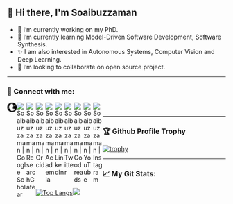## 👋 Hi there, I'm Soaibuzzaman
- 🔭 I’m currently working on my PhD.
- 🌱 I’m currently learning Model-Driven Software Development, Software Synthesis.
- ✨ I am also interested in Autonomous Systems, Computer Vision and Deep Learning.
- 👯 I’m looking to collaborate on open source project. 

---------------

### 🔗 Connect with me:

[<img align="left" alt="soaib.me" width="22px" src="https://raw.githubusercontent.com/iconic/open-iconic/master/svg/globe.svg" />](https://soaib.me)
[<img align="left" alt="Soaibuzzaman | Google Scholar" width="22px" src="https://cdn.jsdelivr.net/npm/simple-icons@3.13.0/icons/googlescholar.svg" />](https://scholar.google.com/citations?user=TXNeiWcAAAAJ&hl=en)
[<img align="left" alt="Soaibuzzaman | ResearchGate" width="22px" src="https://cdn.jsdelivr.net/npm/simple-icons@3.13.0/icons/researchgate.svg" />](https://www.researchgate.net/profile/Soaibuzzaman)
[<img align="left" alt="Soaibuzzaman | Orcid" width="22px" src="https://cdn.jsdelivr.net/npm/simple-icons@3.13.0/icons/orcid.svg" />](https://orcid.org/0000-0002-8971-5904)
[<img align="left" alt="Soaibuzzaman | Academia" width="22px" src="https://cdn.jsdelivr.net/npm/simple-icons@3.13.0/icons/academia.svg" />](https://tuchemnitz.academia.edu/SoaibuzzamanSoaibuzzaman)
[<img align="left" alt="Soaibuzzaman | LinkedIn" width="22px" src="https://cdn.jsdelivr.net/npm/simple-icons@v3/icons/linkedin.svg" />](https://www.linkedin.com/in/soaibuzzaman-2a080378/)
[<img align="left" alt="Soaibuzzaman | Twitter" width="22px" src="https://cdn.jsdelivr.net/npm/simple-icons@v3/icons/twitter.svg" />](https://twitter.com/sooaaib)
[<img align="left" alt="Soaibuzzaman | Goodreads" width="22px" src="https://cdn.jsdelivr.net/npm/simple-icons@3.13.0/icons/goodreads.svg" />](https://www.goodreads.com/user/show/55336570-soaib-safi)
[<img align="left" alt="Soaibuzzaman | YouTube" width="22px" src="https://cdn.jsdelivr.net/npm/simple-icons@v3/icons/youtube.svg" />](https://www.youtube.com/c/soaibsafi/)
[<img align="left" alt="Soaibuzzaman | Instagram" width="22px" src="https://cdn.jsdelivr.net/npm/simple-icons@v3/icons/instagram.svg" />](https://www.instagram.com/sooaaib/)

<br />

---------

### 🏆 Github Profile Trophy

[![trophy](https://github-profile-trophy.vercel.app/?username=soaibsafi&theme=onedark)](https://github.com/soaibsafi/github-profile-trophy)

<!--
### Spotify Playing 🎧
[<img src="https://now-playing-codestackr.vercel.app/api/spotify-playing" alt="codeSTACKr Spotify Playing" width="350" />](https://open.spotify.com/user/6q8hmxup49h0pfylz2txhth78)
-->

--------------------

### 📈 My Git Stats:

[![Top Langs](https://github-readme-stats.vercel.app/api/top-langs/?username=soaibsafi&layout=compact&hide=jupyter%20notebook&exclude_repo=ToDoList,Soaib-sBlog,android_b-dice_roll&hide_border=false&theme=tokyonight&ine_height50)](https://github.com/soaibsafi?tab=repositories)![](https://github-readme-stats.vercel.app/api?username=soaibsafi&show_icons=true&theme=tokyonight)

<!--
**soaibsafi/soaibsafi** is a ✨ _special_ ✨ repository because its `README.md` (this file) appears on your GitHub profile.
<p align = "center">
  <img src = "https://github-readme-stats.vercel.app/api?username=soaibsafi&show_icons=true&theme=tokyonight&line_height=27">
  <img src = "https://github-readme-stats.vercel.app/api/top-langs/?username=soaibsafi&hide=css,java,html&theme=tokyonight">
</p>
Here are some ideas to get you started:

- 🔭 I’m currently working on ...
- 🌱 I’m currently learning ...
- 👯 I’m looking to collaborate on ...
- 🤔 I’m looking for help with ...
- 💬 Ask me about ...
- 📫 How to reach me: ...
- 😄 Pronouns: ...
- ⚡ Fun fact: ...
-->
